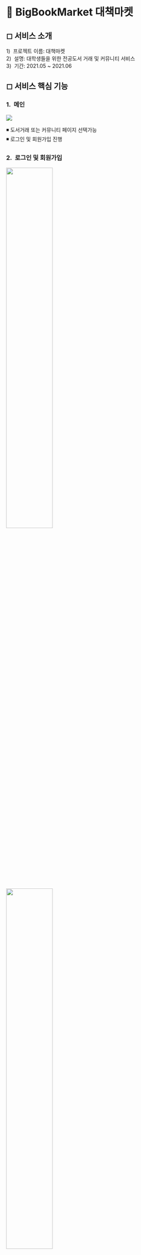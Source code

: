 # 📘 BigBookMarket 대책마켓

## ◻ 서비스 소개

1)&nbsp; 프로젝트 이름: 대책마켓 <br>
2)&nbsp; 설명: 대학생들을 위한 전공도서 거래 및 커뮤니티 서비스 <br>
3)&nbsp; 기간: 2021.05 ~ 2021.06

## ◻ 서비스 핵심 기능

### 1.&nbsp; 메인

<img src="https://user-images.githubusercontent.com/49135797/128663139-a5781bf1-fc20-4b74-95a4-377a72cae191.png">

◾ 도서거래 또는 커뮤니티 페이지 선택가능 <br>
◾ 로그인 및 회원가입 진행

### 2.&nbsp; 로그인 및 회원가입

<img src="https://user-images.githubusercontent.com/49135797/128663522-f9bde0c0-af44-471f-ac74-1bf93e107c66.png" width="50%"/> <img src="https://user-images.githubusercontent.com/49135797/128663481-39527f88-7ec3-467c-95fd-95a9bc386f1c.png" width="50%" />

◾ 회원가입 시 회원아이디와 닉네임, 비밀번호, 전화번호를 입력받는다.<br>
◾ 로그인 시 회원아이디와 비밀번호로 로그인할 수 있다.

### 3.&nbsp; 도서거래 페이지

**(1) 도서거래 메인페이지**
<img src="https://user-images.githubusercontent.com/49135797/128663974-b8f7bc6a-69b1-418b-8f02-a7b02bcc8031.png"/>

◾ 카테고리 별로 전공도서 판매글을 확인할 수 있고, 검색창을 통해 특정 도서를 검색할 수 있다.

**(2) 도서 상세페이지**
<img src="https://user-images.githubusercontent.com/49135797/128664268-765cc048-70b7-48ab-ae41-54222f48ccf9.png"/>

◾ 도서 선택 시 판매 정보 상세페이지를 확인할 수 있다.<br>
◾ 구매 버튼으로 판매자에게 쪽지를 보낼 수 있다.

**(3) 판매글 작성페이지**
<img src="https://user-images.githubusercontent.com/49135797/128664107-16307139-fdfc-4846-a2fc-98882239096a.png"/>

◾ 판매글을 직접 작성할 수 있다. <br>
◾ 도서를 검색하여 선택할 수 있다. (알라딘의 오픈 api 이용)

**(4) 쪽지 작성페이지**
<img src="https://user-images.githubusercontent.com/49135797/128664453-3e98f7f4-c50b-47fb-a95e-1003b5b2b002.png"/>

◾ 판매자에게 쪽지를 보낼 수 있다.

### 4. 커뮤니티페이지

**(1)커뮤니티 메인페이지**
<img src="https://user-images.githubusercontent.com/49135797/128664703-f0896c6a-cb60-4a9c-be54-a069f4b38493.png"/>

◾ 카테고리 별로 전공도서 게시글을 확인할 수 있고, 검색창을 통해 특정 도서를 검색할 수 있다.

**(2) 게시글 목록페이지**
<img src="https://user-images.githubusercontent.com/49135797/128664928-5d96c5ba-c56d-483a-9c1b-24cef09d4b20.png"/>

◾ 도서 선택 시 해당 도서 관련 게시글들을 볼 수 있는 상세페이지로 이동할 수 있다. <br>
◾ 게시글을 크게 후기, 질문, 개정, 자유 카테고리로 분류된다. <br>
◾ 게시글 또한 작성할 수 있다.

**(3) 게시글 작성페이지**
<img src="https://user-images.githubusercontent.com/49135797/128665094-9bf54bca-3e45-47aa-8bd9-df275cb0e988.png"/>

◾ 게시글을 작성할 수 있다.<br>
◾ 게시글 카테고리는 크게 후기, 질문, 개정, 자유 4가지 중에 선택하여 작성할 수 있다.

**(4) 게시글 상세페이지**
<img src="https://user-images.githubusercontent.com/49135797/128665198-37c96c1e-840e-4e56-82d6-4001bfb3d685.png"/>

◾ 선택한 게시글의 댓글 목록을 확인할 수 있고, 바로 댓글을 작성할 수도 있다.

### 5. 마이페이지

<img src="https://user-images.githubusercontent.com/49135797/128664574-77cd71d3-ef1f-48a7-8086-29fe435db124.png"/>

◾ 마이페이지에서 개인정보 수정 및 거래내역, 게시물, 댓글, 쪽지 내역을 확인할 수 있다.

## ◻ 기술 스택 및 라이브러리

```
"@material-ui/core": "^4.11.4",
"@testing-library/jest-dom": "^5.11.4",
"@testing-library/react": "^11.1.0",
"@testing-library/user-event": "^12.1.10",
"axios": "^0.21.1",
"http-proxy-middleware": "^2.0.0",
"react": "^17.0.2",
"react-dom": "^17.0.2",
"react-redux": "^7.2.4",
"react-router-dom": "^5.2.0",
"react-scripts": "4.0.3",
"redux": "^4.1.1",
"redux-thunk": "^2.3.0",
"styled-components": "^5.2.3",
"web-vitals": "^1.0.1"
```

## ◻ 코딩 컨벤션

`master` 브랜치를 중심으로, 자신의 깃허브 닉네임으로 된 브랜치로 작업

```
feat : 새로운 기능 추가
fix : 버그 수정
docs : 문서 추가 및 변경
style : 코드 포맷팅, 로직의 변화는 없이 띄어쓰기나 탭 문자 등의 사소한 변화
refactor : 리팩토링
test : 테스트 코드 수정 및 변경
chore : 그 외 사소한 변경
```

## ◻ 프로젝트 구조

```
📦src
 ┣ 📂assets
 ┃ ┣ 📂images
 ┃ ┣ 📂styles
 ┣ 📂components
 ┃ ┣ 📂common
 ┃ ┣ 📂community
 ┃ ┣ 📂market
 ┃ ┣ 📂mypage
 ┃ ┣ 📜index.js
 ┣ 📂const
 ┣ 📂data
 ┃ ┣ 📂community
 ┃ ┣ 📂market
 ┃ ┣ 📂message
 ┃ ┣ 📂user
 ┃ ┣ 📜rootActions.js
 ┃ ┣ 📜rootActionTypes.js
 ┃ ┣ 📜rootReducer.js
 ┃ ┣ 📜rootServices.js
 ┣ 📂hoc
 ┣ 📂pages
 ┃ ┣ 📂CommentHistory
 ┃ ┣ 📂Community
 ┃ ┣ 📂Login
 ┃ ┣ 📂Main
 ┃ ┣ 📂Market
 ┃ ┣ 📂MarketHistory
 ┃ ┣ 📂Message
 ┃ ┣ 📂MessageHistory
 ┃ ┣ 📂Mypage
 ┃ ┣ 📂NewPostWrite
 ┃ ┣ 📂PostDetail
 ┃ ┣ 📂PostHistory
 ┃ ┣ 📂PostList
 ┃ ┣ 📂PostWrite
 ┃ ┣ 📂ProductDetail
 ┃ ┣ 📂SellWrite
 ┃ ┣ 📂Signup
 ┃ ┣ 📜index.js
 ┣ 📂store
 ┣ 📂utils
 ┣ 📜App.js
 ┣ 📜index.js
 ┣ 📜setupProxy.js
```

## ◻ 서비스 시연 영상

[▶ 영상보기](https://drive.google.com/file/d/1twc8AIjgCsVqjKTnLQsVKf-TsIj2tvua/view?usp=sharing)
